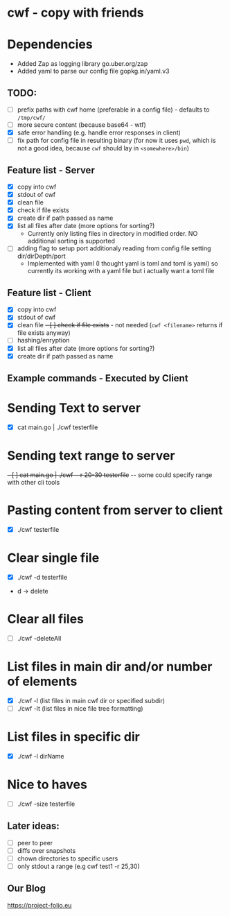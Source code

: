 # cwf - copy with friends

# Dependencies
- Added Zap as logging library go.uber.org/zap
- Added yaml to parse our config file gopkg.in/yaml.v3

## TODO:
- [ ] prefix paths with cwf home (preferable in a config file) - defaults to `/tmp/cwf/`
- [ ] more secure content (because base64 - wtf)
- [x] safe error handling (e.g. handle error responses in client)
- [ ] fix path for config file in resulting binary (for now it uses `pwd`, which is not a good idea, because `cwf` should lay in `<somewhere>/bin`)

## Feature list - Server
- [x] copy into cwf
- [x] stdout of cwf
- [x] clean file
- [x] check if file exists
- [x] create dir if path passed as name
- [x] list all files after date (more options for sorting?)
  - Currently only listing files in directory in modified order. NO additional sorting is supported
- [ ] adding flag to setup port additionaly reading from config file setting dir/dirDepth/port
  - Implemented with yaml (I thought yaml is toml and toml is yaml) so currently its working with a yaml file but i actually want a toml file

## Feature list - Client
- [x] copy into cwf
- [x] stdout of cwf
- [x] clean file
~~- [ ] check if file exists~~ - not needed (`cwf <filename>` returns if file exists anyway)
- [ ] hashing/enryption
- [x] list all files after date (more options for sorting?)
- [x] create dir if path passed as name

## Example commands - Executed by Client
# Sending Text to server
- [x] cat main.go | ./cwf testerfile

# Sending text range to server
~~- [ ] cat main.go | ./cwf --r 20-30 testerfile~~ -- some could specify range with other cli tools

# Pasting content from server to client
- [x] ./cwf testerfile

# Clear single file
- [x] ./cwf -d testerfile
- d -> delete

# Clear all files
- [ ] ./cwf -deleteAll

# List files in main dir and/or number of elements
- [x] ./cwf -l (list files in main cwf dir or specified subdir)
- [ ] ./cwf -lt (list files in nice file tree formatting)

# List files in specific dir
- [x] ./cwf -l dirName

# Nice to haves
- [ ] ./cwf -size testerfile

## Later ideas:
- [ ] peer to peer
- [ ] diffs over snapshots
- [ ] chown directories to specific users
- [ ] only stdout a range (e.g cwf test1 -r 25,30)

## Our Blog
https://project-folio.eu
